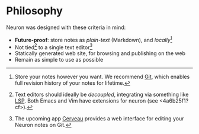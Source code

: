 # Philosophy

Neuron was designed with these criteria in mind:

* **Future-proof**: store notes as *plain-text* (Markdown), and *locally*[^plain]
* Not tied[^editor] to a single text editor[^cerveau] 
* Statically generated web site, for browsing and publishing on the web
* Remain as simple to use as possible

[^plain]: Store your notes however you want. We recommend [Git](https://guides.github.com/introduction/git-handbook/), which enables full revision history of your notes for lifetime.
[^editor]: Text editors should ideally be *decoupled*, integrating via something like [LSP](https://github.com/srid/neuron/issues/213). Both Emacs and Vim have extensions for neuron (see <4a6b25f1?cf>).
[^cerveau]: The upcoming app [Cerveau](http://www.cerveau.app/) provides a web interface for editing your Neuron notes on Git.
